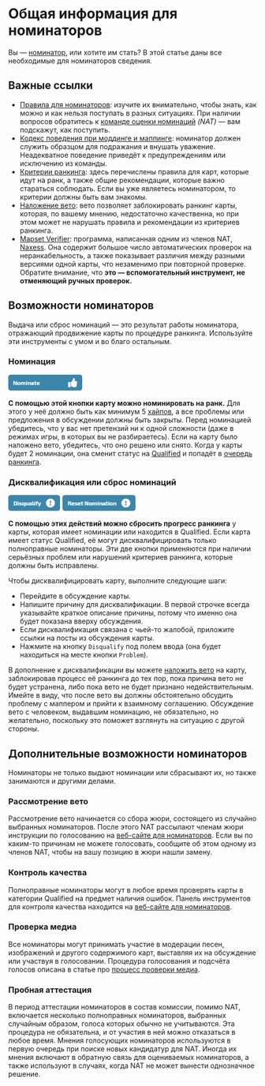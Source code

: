 # Общая информация для номинаторов

Вы — [номинатор](/wiki/People/Beatmap_Nominators), или хотите им стать? В этой статье даны все необходимые для номинаторов сведения.

## Важные ссылки

- [Правила для номинаторов](/wiki/People/Beatmap_Nominators/Rules): изучите их внимательно, чтобы знать, как можно и как нельзя поступать в разных ситуациях. При наличии вопросов обратитесь к [команде оценки номинаций](/wiki/People/Nomination_Assessment_Team) *(NAT)* — вам подскажут, как поступить.
- [Кодекс поведения при моддинге и маппинге](/wiki/Rules/Code_of_Conduct_for_Modding_and_Mapping): номинатор должен служить образцом для подражания и внушать уважение. Неадекватное поведение приведёт к предупреждениям или исключению из команды.
- [Критерии ранкинга](/wiki/Ranking_Criteria): здесь перечислены правила для карт, которые идут на ранк, а также общие рекомендации, которые важно стараться соблюдать. Если вы уже являетесь номинатором, то критерии должны быть вам знакомы.
- [Наложение вето](/wiki/People/Beatmap_Nominators/Beatmap_Veto): вето позволяет заблокировать ранкинг карты, которая, по вашему мнению, недостаточно качественна, но при этом может не нарушать правила и рекомендации из критериев ранкинга.
- [Mapset Verifier](https://osu.ppy.sh/community/forums/topics/943895): программа, написанная одним из членов NAT, [Naxess](https://osu.ppy.sh/users/8129817). Она содержит большое число автоматических проверок на неранкабельность, а также показывает различия между разными версиями одной карты, что незаменимо при повторной проверке. Обратите внимание, что **это — вспомогательный инструмент, не отменяющий ручных проверок.**

## Возможности номинаторов

Выдача или сброс номинаций — это результат работы номинатора, отражающий продвижение карты по процедуре ранкинга. Используйте эти инструменты с умом и во благо остальным.

### Номинация

![Кнопка номинации карты](img/nominate.png)

**С помощью этой кнопки карту можно номинировать на ранк.** Для этого у неё должно быть как минимум 5 [хайпов](/wiki/Beatmap/Hype), а все проблемы или предложения в обсуждении должны быть закрыты. Перед номинацией убедитесь, что у вас нет претензий ни к одной сложности (даже в режимах игры, в которых вы не разбираетесь). Если на карту было наложено вето, убедитесь, что оно решено или снято. Когда у карты будет 2 номинации, она сменит статус на [Qualified](/wiki/Beatmap/Category#qualified) и попадёт в [очередь ранкинга](/wiki/Beatmap_ranking_procedure/Ranking_queue).

### Дисквалификация или сброс номинаций 

![Кнопки дисквалификации карты и сброса номинаций](img/reset_dq.png)

**С помощью этих действий можно сбросить прогресс ранкинга** у карты, которая имеет номинации или находится в Qualified. Если карта имеет статус Qualified, её могут дисквалифицировать только полноправные номинаторы. Эти две кнопки применяются при наличии серьёзных проблем или нарушений критериев ранкинга, которые должны быть исправлены.

Чтобы дисквалифицировать карту, выполните следующие шаги:

- Перейдите в обсуждение карты.
- Напишите причину для дисквалификации. В первой строчке всегда указывайте краткое описание причины, потому что именно она будет показана вверху обсуждения.
- Если дисквалификация связана с чьей-то жалобой, приложите ссылки на посты из обсуждения карты.
- Нажмите на кнопку `Disqualify` под полем ввода (она будет находиться на месте кнопки `Problem`).

В дополнение к дисквалификации вы можете [наложить вето](/wiki/People/Beatmap_Nominators/Beatmap_Veto) на карту, заблокировав процесс её ранкинга до тех пор, пока причина вето не будет устранена, либо пока вето не будет признано недействительным. Имейте в виду, что после вето вы должны обстоятельно обсудить проблему с маппером и прийти к взаимному соглашению. Обсуждение вето с человеком, выдавшим номинацию, не обязательно, но желательно, поскольку это поможет взглянуть на ситуацию с другой стороны.

## Дополнительные возможности номинаторов

Номинаторы не только выдают номинации или сбрасывают их, но также занимаются и другими делами.

### Рассмотрение вето

Рассмотрение вето начинается со сбора жюри, состоящего из случайно выбранных номинаторов. После этого NAT рассылают членам жюри инструкции по голосованию на [веб-сайте для номинаторов](http://bn.mappersguild.com). Если вы по каким-то причинам не можете голосовать, сообщите об этом одному из членов NAT, чтобы на вашу позицию в жюри нашли замену.

### Контроль качества

Полноправные номинаторы могут в любое время проверять карты в категории Qualified на предмет наличия ошибок. Панель инструментов для контроля качества находится на [веб-сайте для номинаторов](https://bn.mappersguild.com/qualityassurance).

### Проверка медиа

Все номинаторы могут принимать участие в модерации песен, изображений и другого содержимого карт, выставляя их на обсуждение или участвуя в голосовании. Процедура голосования и подсчёта голосов описана в статье про [процесс проверки медиа](/wiki/Rules/Content_Voting_Process).

### Пробная аттестация

В период аттестации номинаторов в состав комиссии, помимо NAT, включается несколько полноправных номинаторов, выбранных случайным образом, голоса которых обычно не учитываются. Эта процедура не обязательна, и от участия в ней можно отказаться в любое время. Мнения голосующих номинаторов используются в первую очередь при поиске новых кандидатур для NAT. Иногда их мнения включают в обратную связь для оцениваемых номинаторов, а также используют в случаях, когда NAT не может вынести однозначное решение.
